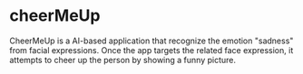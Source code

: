 # cheerMeUp
CheerMeUp is a AI-based application that recognize the emotion "sadness" from facial expressions. Once the app targets the related face expression,  it attempts to cheer up the person by showing a funny picture.
